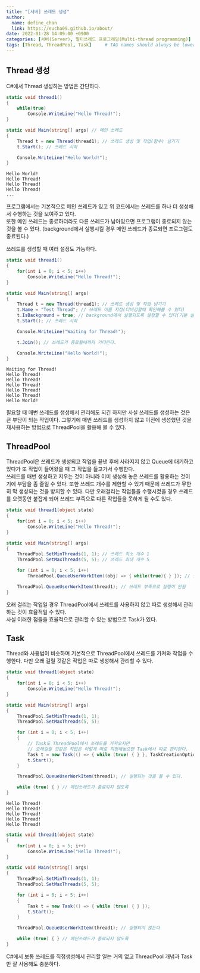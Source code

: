 ```yaml
---
title: "[서버] 쓰레드 생성"
author:
  name: define_chan
  link: https://eucha09.github.io/about/
date: 2022-01-28 14:09:00 +0900
categories: [서버(Server), 멀티쓰레드 프로그래밍(Multi-thread programming)]
tags: [Thread, ThreadPool, Task]     # TAG names should always be lowercase
---
```


## **Thread 생성**

C#에서 Thread 생성하는 방법은 간단하다.

```c#
static void thread1()
{
    while(true)
        Console.WriteLine("Hello Thread!");
}

static void Main(string[] args) // 메인 쓰레드
{
    Thread t = new Thread(thread1); // 쓰레드 생성 및 작업(함수) 넘기기
    t.Start(); // 쓰레드 시작

    Console.WriteLine("Hello World!");
}
```
```console
Hello World!
Hello Thread!
Hello Thread!
Hello Thread!
...
```

프로그램에서는 기본적으로 메인 쓰레드가 있고 위 코드에서는 쓰레드를 하나 더 생성해서 수행하는 것을 보여주고 있다.   
또한 메인 쓰레드는 종료하더라도 다른 쓰레드가 남아있으면 프로그램이 종료되지 않는 것을 볼 수 있다. (background에서 실행시킬 경우 메인 쓰레드가 종료되면 프로그램도 종료된다.)

쓰레드를 생성할 때 여러 설정도 가능하다.
```c#
static void thread1()
{
    for(int i = 0; i < 5; i++)
        Console.WriteLine("Hello Thread!");
}

static void Main(string[] args)
{
    Thread t = new Thread(thread1); // 쓰레드 생성 및 작업 넘기기
    t.Name = "Test Thread"; // 쓰레드 이름 지정(디버깅할때 확인해볼 수 있다)
    t.IsBackground = true; // background에서 실행되도록 설정할 수 있다(기본 설정은 false)
    t.Start(); // 쓰레드 시작

    Console.WriteLine("Waiting for Thread!");

    t.Join(); // 쓰레드가 종료될때까지 기다린다.

    Console.WriteLine("Hello World!");
}
```
```console
Waiting for Thread!
Hello Thread!
Hello Thread!
Hello Thread!
Hello Thread!
Hello Thread!
Hello World!
```

필요할 때 매번 쓰레드를 생성해서 관리해도 되긴 하지만 사실 쓰레드를 생성하는 것은 큰 부담이 되는 작업이다. 그렇기에 매번 쓰레드를 생성하지 않고 이전에 생성했던 것을 재사용하는 방법으로 ThreadPool을 활용해 볼 수 있다.

## **ThreadPool**

ThreadPool은 쓰레드가 생성되고 작업을 끝낸 후에 사라지지 않고 Queue에 대기하고 있다가 또 작업이 들어왔을 때 그 작업을 들고가서 수행한다.   
쓰레드를 매번 생성하고 지우는 것이 아니라 이미 생성해 놓은 쓰레드를 활용하는 것이기에 부담을 좀 줄일 수 있다. 또한 쓰레드 개수를 제한할 수 있기 때문에 쓰레드가 무한히 막 생성되는 것을 방지할 수 있다. 다만 오래걸리는 작업들을 수행시켰을 경우 쓰레드를 오랫동안 붙잡게 되어 쓰레드 부족으로 다른 작업들을 못하게 될 수도 있다.

```c#
static void thread1(object state)
{
    for(int i = 0; i < 5; i++)
        Console.WriteLine("Hello Thread!");
}

static void Main(string[] args)
{
    ThreadPool.SetMinThreads(1, 1); // 쓰레드 최소 개수 1
    ThreadPool.SetMaxThreads(5, 5); // 쓰레드 최대 개수 5

    for (int i = 0; i < 5; i++)
        ThreadPool.QueueUserWorkItem((obj) => { while(true){ } }); // 람다식을 이용해 일부러 끝나지 않는 작업을 넘김

    ThreadPool.QueueUserWorkItem(thread1); // 쓰레드 부족으로 실행이 안됨
}
```

오래 걸리는 작업일 경우 ThreadPool에서 쓰레드를 사용하지 않고 따로 생성해서 관리하는 것이 효율적일 수 있다.   
사실 이러한 점들을 효율적으로 관리할 수 있는 방법으로 Task가 있다.

## **Task**

Thread와 사용법이 비슷하며 기본적으로 ThreadPool에서 쓰레드를 가져와 작업을 수행한다. 다만 오래 걸릴 것같은 작업은 따로 생성해서 관리할 수 있다.

```c#
static void thread1(object state)
{
    for(int i = 0; i < 5; i++)
        Console.WriteLine("Hello Thread!");
}

static void Main(string[] args)
{
    ThreadPool.SetMinThreads(1, 1);
    ThreadPool.SetMaxThreads(5, 5);

    for (int i = 0; i < 5; i++)
    {
        // Task도 ThreadPool에서 쓰레드를 가져오지만
        // 오래걸릴 것같은 작업은 이렇게 따로 지정해놓으면 Task에서 따로 관리한다.
        Task t = new Task(() => { while (true) { } }, TaskCreationOptions.LongRunning);
        t.Start();
    }

    ThreadPool.QueueUserWorkItem(thread1); // 실행되는 것을 볼 수 있다.

    while (true) { } // 메인쓰레드가 종료되지 않도록
}
```
```console
Hello Thread!
Hello Thread!
Hello Thread!
Hello Thread!
Hello Thread!
```


```c#
static void thread1(object state)
{
    for(int i = 0; i < 5; i++)
        Console.WriteLine("Hello Thread!");
}

static void Main(string[] args)
{
    ThreadPool.SetMinThreads(1, 1);
    ThreadPool.SetMaxThreads(5, 5);

    for (int i = 0; i < 5; i++)
    {
        Task t = new Task(() => { while (true) { } });
        t.Start();
    }

    ThreadPool.QueueUserWorkItem(thread1); // 실행되지 않는다

    while (true) { } // 메인쓰레드가 종료되지 않도록
}
```

C#에서 보통 쓰레드를 직접생성해서 관리할 일는 거의 없고 ThreadPool 개념과 Task만 잘 사용해도 충분하다.
